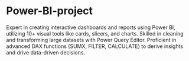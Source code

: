 # Power-BI-project
Expert in creating interactive dashboards and reports using Power BI, utilizing 10+ visual tools like cards, slicers, and charts. Skilled in cleaning and transforming large datasets with Power Query Editor. Proficient in advanced DAX functions (SUMX, FILTER, CALCULATE) to derive insights and drive data-driven decisions.
